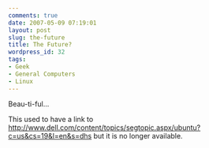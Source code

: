 ```yaml
---
comments: true
date: 2007-05-09 07:19:01
layout: post
slug: the-future
title: The Future?
wordpress_id: 32
tags:
- Geek
- General Computers
- Linux
---
```


Beau-ti-ful...

This used to have a link to http://www.dell.com/content/topics/segtopic.aspx/ubuntu?c=us&cs=19&l=en&s=dhs but it is no longer available.
